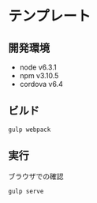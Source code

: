 # テンプレート

## 開発環境
- node v6.3.1
- npm v3.10.5
- cordova v6.4

## ビルド

```
gulp webpack
```

## 実行

ブラウザでの確認

```
gulp serve
```

